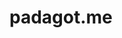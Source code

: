 # padagot.me

<html>
<head>
  <meta name="google-site-verification" content="aI4zQTUb0ucR8OFEynMmGs6ZbOu3o5uaeixC13tvqOg" />
  <title>Pada K. </title>
</head> 
<body>
</body>
</html>
